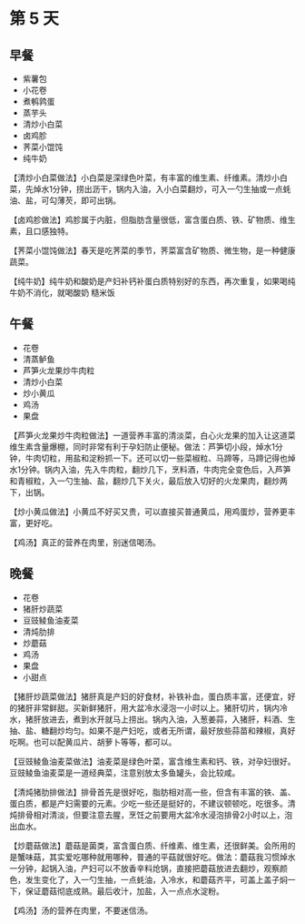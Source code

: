 # 第 5 天

## 早餐

* 紫薯包
* 小花卷
* 煮鹌鹑蛋
* 蒸芋头
* 清炒小白菜
* 卤鸡胗
* 荠菜小馄饨
* 纯牛奶	

【清炒小白菜做法】小白菜是深绿色叶菜，有丰富的维生素、纤维素。清炒小白菜，先焯水1分钟，捞出沥干，锅内入油，入小白菜翻炒，可入一勺生抽或一点蚝油、盐，可勾薄芡，即可出锅。

【卤鸡胗做法】鸡胗属于内脏，但脂肪含量很低，富含蛋白质、铁、矿物质、维生素，且口感独特。

【荠菜小馄饨做法】春天是吃荠菜的季节，荠菜富含矿物质、微生物，是一种健康蔬菜。

【纯牛奶】纯牛奶和酸奶是产妇补钙补蛋白质特别好的东西，再次重复，如果喝纯牛奶不消化，就喝酸奶	糙米饭

## 午餐


* 花卷
* 清蒸鲈鱼
* 芦笋火龙果炒牛肉粒
* 清炒小白菜
* 炒小黄瓜
* 鸡汤
* 果盘

【芦笋火龙果炒牛肉粒做法】一道营养丰富的清淡菜，白心火龙果的加入让这道菜维生素含量爆棚，同时非常有利于孕妇防止便秘。做法：芦笋切小段，焯水1分钟，牛肉切粒，用盐和淀粉抓一下。还可以切一些菜椒粒、马蹄等，马蹄记得也焯水1分钟。锅内入油，先入牛肉粒，翻炒几下，烹料酒，牛肉完全变色后，入芦笋和青椒粒，入一勺生抽、盐，翻炒几下关火，最后放入切好的火龙果肉，翻炒两下，出锅。

【炒小黄瓜做法】小黄瓜不好买又贵，可以直接买普通黄瓜，用鸡蛋炒，营养更丰富，更好吃。

【鸡汤】真正的营养在肉里，别迷信喝汤。	

## 晚餐

* 花卷
* 猪肝炒蔬菜
* 豆豉鲮鱼油麦菜
* 清炖肋排
* 炒蘑菇
* 鸡汤
* 果盘
* 小甜点	

【猪肝炒蔬菜做法】猪肝真是产妇的好食材，补铁补血，蛋白质丰富，还便宜，好的猪肝非常鲜甜。买新鲜猪肝，用大盆冷水浸泡一小时以上。猪肝切片，锅内冷水，猪肝放进去，煮到水开就马上捞出。锅内入油，入葱姜蒜，入猪肝，料酒、生抽、盐、糖翻炒均匀。如果不是产妇吃，或者无所谓，最好放些蒜苗和辣椒，真好吃啊。也可以配黄瓜片、胡萝卜等等，都可以。

【豆豉鲮鱼油麦菜做法】油麦菜是绿色叶菜，富含维生素和钙、铁，对孕妇很好。豆豉鲮鱼油麦菜是一道经典菜，注意别放太多鱼罐头，会比较咸。

【清炖猪肋排做法】排骨首先是很好吃，脂肪相对高一些，但含有丰富的铁、盖、蛋白质，都是产妇需要的元素。少吃一些还是挺好的，不建议顿顿吃，吃很多。清炖排骨相对清淡，但要注意去腥，烹饪之前要用大盆冷水浸泡排骨2小时以上，泡出血水。

【炒蘑菇做法】蘑菇是菌类，富含蛋白质、纤维素、维生素，还很鲜美。会所用的是蟹味菇，其实爱吃哪种就用哪种，普通的平菇就很好吃。做法：蘑菇我习惯焯水一分钟，起锅入油，产妇可以不放香辛料炝锅，直接把蘑菇放进去翻炒，观察颜色，发生变化了，入一勺生抽，一点蚝油，入冷水，和蘑菇齐平，可盖上盖子焖一下，保证蘑菇彻底成熟。最后收汁，加盐，入一点点水淀粉。

【鸡汤】汤的营养在肉里，不要迷信汤。											


